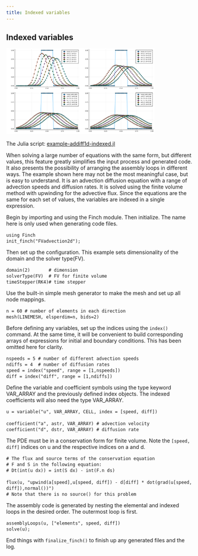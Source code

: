 ```yaml
---
title: Indexed variables
---
```


## Indexed variables

<img src="images/addiff1dindexed.png" alt="addiff1dindexed" width="400">

The Julia script: <a href="https://github.com/paralab/finch/blob/master/src/examples/example-addiff1d-indexed.jl">example-addiff1d-indexed.jl</a>

When solving a large number of equations with the same form, but different values, this feature greatly simplifies the input process and generated code. It also presents the possibility of arranging the assembly loops in different ways. The example shown here may not be the most meaningful case, but is easy to understand. It is an advection diffusion equation with a range of advection speeds and diffusion rates. It is solved using the finite volume method with upwinding for the advective flux. Since the equations are the same for each set of values, the variables are indexed in a single expression.

Begin by importing and using the Finch module. Then initialize. The name here is only used when generating code files.
```
using Finch
init_finch("FVadvection2d");
```
Then set up the configuration. This example sets dimensionality of the domain and the solver type(FV).
```
domain(2) 		# dimension
solverType(FV)	# FV for finite volume
timeStepper(RK4)# time stepper
```
Use the built-in simple mesh generator to make the mesh and set up all node mappings.
```
n = 60 # number of elements in each direction
mesh(LINEMESH, elsperdim=n, bids=2)
```
Before defining any variables, set up the indices using the `index()` command. At the same time, it will be convenient to build corresponding arrays of expressions for initial and boundary conditions. This has been omitted here for clarity.
```
nspeeds = 5 # number of different advection speeds
ndiffs = 4  # number of diffusion rates
speed = index("speed", range = [1,nspeeds])
diff = index("diff", range = [1,ndiffs])
```
Define the variable and coefficient symbols using the type keyword VAR_ARRAY and the previously defined index objects. The indexed coefficients will also need the type VAR_ARRAY.
```
u = variable("u", VAR_ARRAY, CELL, index = [speed, diff])

coefficient("a", astr, VAR_ARRAY) # advection velocity
coefficient("d", dstr, VAR_ARRAY) # diffusion rate
```
The PDE must be in a conservation form for finite volume. Note the `[speed, diff]` indices on u and the respective indices on a and d.
```
# The flux and source terms of the conservation equation
# F and S in the following equation:
# Dt(int(u dx)) = int(S dx) - int(F.n ds)

flux(u, "upwind(a[speed],u[speed, diff]) - d[diff] * dot(grad(u[speed, diff]),normal())")
# Note that there is no source() for this problem
```
The assembly code is generated by nesting the elemental and indexed loops in the desired order. The outermost loop is first.
```
assemblyLoops(u, ["elements", speed, diff])
solve(u);
```
End things with `finalize_finch()` to finish up any generated files and the log.